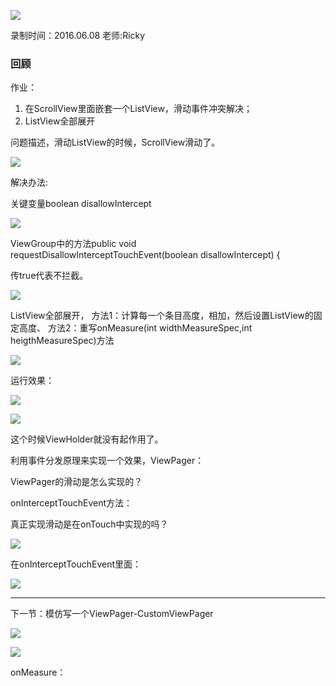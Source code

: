 ![](https://github.com/IvyZh/Android_Learning/blob/master/DN/UI/imgs/QQ%E6%88%AA%E5%9B%BE.png)

录制时间：2016.06.08
老师:Ricky


### 回顾

作业：

1. 在ScrollView里面嵌套一个ListView，滑动事件冲突解决；
2. ListView全部展开


问题描述，滑动ListView的时候，ScrollView滑动了。

![](http://1)

解决办法:

关键变量boolean disallowIntercept

![](http://2)

ViewGroup中的方法public void requestDisallowInterceptTouchEvent(boolean disallowIntercept) {

传true代表不拦截。

![](http://3)


ListView全部展开，
方法1：计算每一个条目高度，相加，然后设置ListView的固定高度、
方法2：重写onMeasure(int widthMeasureSpec,int heigthMeasureSpec)方法

![](http://4)

运行效果：

![](http://5)

![](http://6)

这个时候ViewHolder就没有起作用了。


利用事件分发原理来实现一个效果，ViewPager：

ViewPager的滑动是怎么实现的？

onInterceptTouchEvent方法：

真正实现滑动是在onTouch中实现的吗？

![](http://7)

在onInterceptTouchEvent里面：

![](http://8)

----

下一节：模仿写一个ViewPager-CustomViewPager

![](http://9)

![](http://10)

onMeasure：


